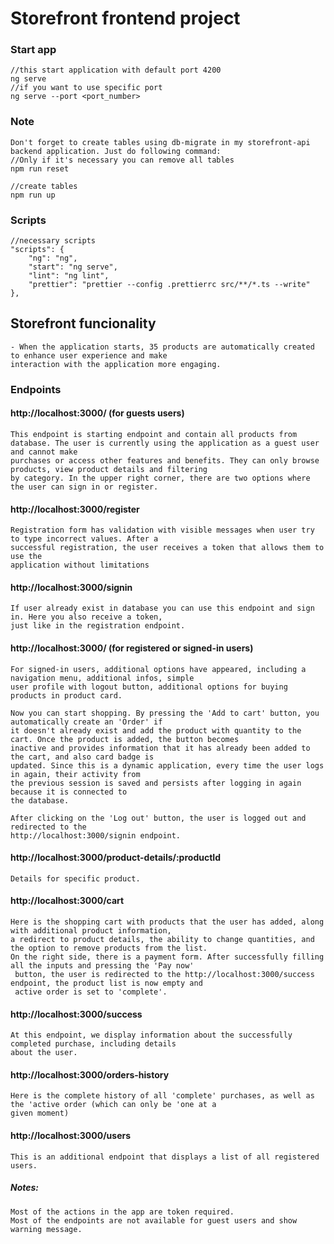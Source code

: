 # Storefront frontend project

### Start app

    //this start application with default port 4200
    ng serve
    //if you want to use specific port
    ng serve --port <port_number>

### Note

    Don't forget to create tables using db-migrate in my storefront-api backend application. Just do following command:
    //Only if it's necessary you can remove all tables
    npm run reset

    //create tables
    npm run up



### Scripts

    //necessary scripts
    "scripts": {
        "ng": "ng",
        "start": "ng serve",
        "lint": "ng lint",
        "prettier": "prettier --config .prettierrc src/**/*.ts --write"
    },


## Storefront funcionality

    - When the application starts, 35 products are automatically created to enhance user experience and make
    interaction with the application more engaging.

### Endpoints
    
#### http://localhost:3000/ (for guests users)

    This endpoint is starting endpoint and contain all products from database. The user is currently using the application as a guest user and cannot make
    purchases or access other features and benefits. They can only browse products, view product details and filtering 
    by category. In the upper right corner, there are two options where the user can sign in or register.


#### http://localhost:3000/register

    Registration form has validation with visible messages when user try to type incorrect values. After a 
    successful registration, the user receives a token that allows them to use the 
    application without limitations

#### http://localhost:3000/signin 

    If user already exist in database you can use this endpoint and sign in. Here you also receive a token,
    just like in the registration endpoint.

#### http://localhost:3000/ (for registered or signed-in users)

    For signed-in users, additional options have appeared, including a navigation menu, additional infos, simple
    user profile with logout button, additional options for buying products in product card. 
    
    Now you can start shopping. By pressing the 'Add to cart' button, you automatically create an 'Order' if
    it doesn't already exist and add the product with quantity to the cart. Once the product is added, the button becomes
    inactive and provides information that it has already been added to the cart, and also card badge is
    updated. Since this is a dynamic application, every time the user logs in again, their activity from
    the previous session is saved and persists after logging in again because it is connected to 
    the database.

    After clicking on the 'Log out' button, the user is logged out and redirected to the 
    http://localhost:3000/signin endpoint.

#### http://localhost:3000/product-details/:productId

    Details for specific product.

#### http://localhost:3000/cart

    Here is the shopping cart with products that the user has added, along with additional product information, 
    a redirect to product details, the ability to change quantities, and the option to remove products from the list.
    On the right side, there is a payment form. After successfully filling all the inputs and pressing the 'Pay now'
     button, the user is redirected to the http://localhost:3000/success endpoint, the product list is now empty and
     active order is set to 'complete'. 

#### http://localhost:3000/success

    At this endpoint, we display information about the successfully completed purchase, including details
    about the user.

#### http://localhost:3000/orders-history

    Here is the complete history of all 'complete' purchases, as well as the 'active order (which can only be 'one at a 
    given moment)  

#### http://localhost:3000/users

    This is an additional endpoint that displays a list of all registered users.    

##### Notes:
    Most of the actions in the app are token required.
    Most of the endpoints are not available for guest users and show warning message.


















